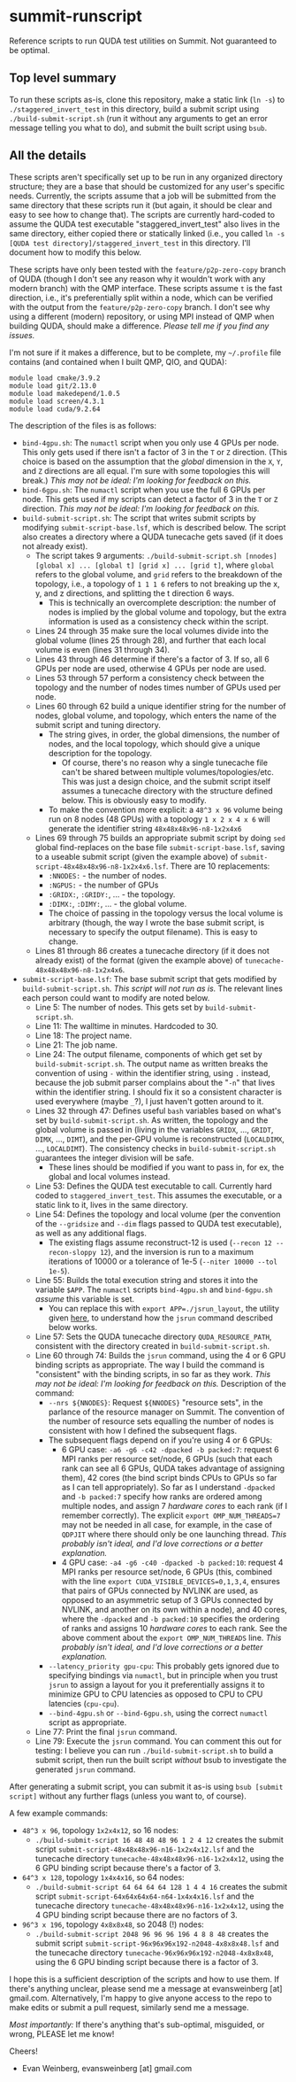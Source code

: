# summit-runscript
Reference scripts to run QUDA test utilities on Summit. Not guaranteed to be optimal.

## Top level summary
To run these scripts as-is, clone this repository, make a static link (`ln -s`) to `./staggered_invert_test` in this directory, build a submit script using `./build-submit-script.sh` (run it without any arguments to get an error message telling you what to do), and submit the built script using `bsub`. 

## All the details

These scripts aren't specifically set up to be run in any organized directory structure; they are a base that should be customized for any user's specific needs. Currently, the scripts assume that a job will be submitted from the same directory that these scripts run it (but again, it should be clear and easy to see how to change that). The scripts are currently hard-coded to assume the QUDA test executable "staggered\_invert\_test" also lives in the same directory, either copied there or statically linked (i.e., you called `ln -s [QUDA test directory]/staggered_invert_test` in this directory. I'll document how to modify this below.

These scripts have only been tested with the `feature/p2p-zero-copy` branch of QUDA (though I don't see any reason why it wouldn't work with any modern branch) with the QMP interface. These scripts assume `t` is the fast direction, i.e., it's preferentially split within a node, which can be verified with the output from the `feature/p2p-zero-copy` branch. I don't see why using a different (modern) repository, or using MPI instead of QMP when building QUDA, should make a difference. _Please tell me if you find any issues._

I'm not sure if it makes a difference, but to be complete, my `~/.profile` file contains (and contained when I built QMP, QIO, and QUDA):

```
module load cmake/3.9.2
module load git/2.13.0
module load makedepend/1.0.5
module load screen/4.3.1
module load cuda/9.2.64
```

The description of the files is as follows:
* `bind-4gpu.sh`: The `numactl` script when you only use 4 GPUs per node. This only gets used if there isn't a factor of 3 in the `T` or `Z` direction. (This choice is based on the assumption that the _global_ dimension in the `X`, `Y`, and `Z` directions are all equal. I'm sure with some topologies this will break.) _This may not be ideal: I'm looking for feedback on this._
* `bind-6gpu.sh`: The `numactl` script when you use the full 6 GPUs per node. This gets used if my scripts can detect a factor of 3 in the `T` or `Z` direction. _This may not be ideal: I'm looking for feedback on this._
* `build-submit-script.sh`: The script that writes submit scripts by modifying `submit-script-base.lsf`, which is described below. The script also creates a directory where a QUDA tunecache gets saved (if it does not already exist).
  * The script takes 9 arguments: `./build-submit-script.sh [nnodes] [global x] ... [global t] [grid x] ... [grid t]`, where `global` refers to the global volume, and `grid` refers to the breakdown of the topology, i.e., a topology of `1 1 1 6` refers to not breaking up the x, y, and z directions, and splitting the t direction 6 ways.
    * This is technically an overcomplete description: the number of nodes is implied by the global volume and topology, but the extra information is used as a consistency check within the script.
  * Lines 24 through 35 make sure the local volumes divide into the global volume (lines 25 through 28), and further that each local volume is even (lines 31 through 34).
  * Lines 43 through 46 determine if there's a factor of 3. If so, all 6 GPUs per node are used, otherwise 4 GPUs per node are used.
  * Lines 53 through 57 perform a consistency check between the topology and the number of nodes times number of GPUs used per node.
  * Lines 60 through 62 build a unique identifier string for the number of nodes, global volume, and topology, which enters the name of the submit script and tuning directory.
    * The string gives, in order, the global dimensions, the number of nodes, and the local topology, which should give a unique description for the topology.
      * Of course, there's no reason why a single tunecache file can't be shared between multiple volumes/topologies/etc. This was just a design choice, and the submit script itself assumes a tunecache directory with the structure defined below. This is obviously easy to modify.
    * To make the convention more explicit: a `48^3 x 96` volume being run on 8 nodes (48 GPUs) with a topology `1 x 2 x 4 x 6` will generate the identifier string `48x48x48x96-n8-1x2x4x6`
  * Lines 69 through 75 builds an appropriate submit script by doing `sed` global find-replaces on the base file `submit-script-base.lsf`, saving to a useable submit script (given the example above) of `submit-script-48x48x48x96-n8-1x2x4x6.lsf`. There are 10 replacements:
    * `:NNODES:` - the number of nodes.
    * `:NGPUS:` - the number of GPUs
    * `:GRIDX:`, `:GRIDY:`, ... - the topology.
    * `:DIMX:`, `:DIMY:`, ... - the global volume.
    * The choice of passing in the topology versus the local volume is arbitrary (though, the way I wrote the base submit script, is necessary to specify the output filename). This is easy to change.
  * Lines 81 through 86 creates a tunecache directory (if it does not already exist) of the format (given the example above) of `tunecache-48x48x48x96-n8-1x2x4x6`.
* `submit-script-base.lsf`: The base submit script that gets modified by `build-submit-script.sh`. _This script will not run as is._ The relevant lines each person could want to modify are noted below.
  * Line 5: The number of nodes. This gets set by `build-submit-script.sh`.
  * Line 11: The walltime in minutes. Hardcoded to 30.
  * Line 18: The project name.
  * Line 21: The job name.
  * Line 24: The output filename, components of which get set by `build-submit-script.sh`. The output name as written breaks the convention of using `-` within the identifier string, using `.` instead, because the job submit parser complains about the "`-n`" that lives within the identifier string. I should fix it so a consistent character is used everywhere (maybe `_`?), I just haven't gotten around to it.
  * Lines 32 through 47: Defines useful `bash` variables based on what's set by `build-submit-script.sh`. As written, the topology and the global volume is passed in (living in the variables `GRIDX`, ..., `GRIDT`, `DIMX`, ..., `DIMT`), and the per-GPU volume is reconstructed (`LOCALDIMX`, ..., `LOCALDIMT`). The consistency checks in `build-submit-script.sh` guarantees the integer division will be safe.
    * These lines should be modified if you want to pass in, for ex, the global and local volumes instead.
  * Line 53: Defines the QUDA test executable to call. Currently hard coded to `staggered_invert_test`. This assumes the executable, or a static link to it, lives in the same directory.
  * Line 54: Defines the topology and local volume (per the convention of the `--gridsize` and `--dim` flags passed to QUDA test executable), as well as any additional flags. 
    * The existing flags assume reconstruct-12 is used (`--recon 12 --recon-sloppy 12`), and the inversion is run to a maximum iterations of 10000 or a tolerance of 1e-5 (`--niter 10000 --tol 1e-5`).
  * Line 55: Builds the total execution string and stores it into the variable `$APP`. The `numactl` scripts `bind-4gpu.sh` and `bind-6gpu.sh` _assume_ this variable is set.
    * You can replace this with `export APP=./jsrun_layout`, the utility given [here](https://code.ornl.gov/t4p/Hello_jsrun), to understand how the `jsrun` command described below works.
  * Line 57: Sets the QUDA tunecache directory `QUDA_RESOURCE_PATH`, consistent with the directory created in `build-submit-script.sh`.
  * Line 60 through 74: Builds the `jsrun` command, using the 4 or 6 GPU binding scripts as appropriate. The way I build the command is "consistent" with the binding scripts, in so far as they work. _This may not be ideal: I'm looking for feedback on this._ Description of the command:
    * `--nrs ${NNODES}`: Request `${NNODES}` "resource sets", in the parlance of the resource manager on Summit. The convention of the number of resource sets equalling the number of nodes is consistent with how I defined the subsequent flags.
    * The subsequent flags depend on if you're using 4 or 6 GPUs:
      * 6 GPU case: `-a6 -g6 -c42 -dpacked -b packed:7`: request 6 MPI ranks per resource set/node, 6 GPUs (such that each rank can see all 6 GPUs, QUDA takes advantage of assigning them), 42 cores (the bind script binds CPUs to GPUs so far as I can tell appropriately). So far as I understand `-dpacked` and `-b packed:7` specify how ranks are ordered among multiple nodes, and assign 7 _hardware cores_ to each rank (if I remember correctly). The explicit `export OMP_NUM_THREADS=7` may not be needed in all case, for example, in the case of `QDPJIT` where there should only be one launching thread. _This probably isn't ideal, and I'd love corrections or a better explanation._
      * 4 GPU case: `-a4 -g6 -c40 -dpacked -b packed:10`: request 4 MPI ranks per resource set/node, 6 GPUs (this, combined with the line `export CUDA_VISIBLE_DEVICES=0,1,3,4`, ensures that pairs of GPUs connected by NVLINK are used, as opposed to an asymmetric setup of 3 GPUs connected by NVLINK, and another on its own within a node), and 40 cores, where the `-dpacked` and `-b packed:10` specifies the ordering of ranks and assigns 10 _hardware cores_ to each rank. See the above comment about the `export OMP_NUM_THREADS` line. _This probably isn't ideal, and I'd love corrections or a better explanation._
    * `--latency_priority gpu-cpu`: This probably gets ignored due to specifying bindings via `numactl`, but in principle when you trust `jsrun` to assign a layout for you it preferentially assigns it to minimize GPU to CPU latencies as opposed to CPU to CPU latencies (`cpu-cpu`). 
    * `--bind-4gpu.sh` or `--bind-6gpu.sh`, using the correct `numactl` script as appropriate.
  * Line 77: Print the final `jsrun` command.
  * Line 79: Execute the `jsrun` command. You can comment this out for testing: I believe you can run `./build-submit-script.sh` to build a submit script, then run the built script _without_ bsub to investigate the generated `jsrun` command.

After generating a submit script, you can submit it as-is using `bsub [submit script]` without any further flags (unless you want to, of course).

A few example commands:
* `48^3 x 96`, topology `1x2x4x12`, so 16 nodes:
  * `./build-submit-script 16 48 48 48 96 1 2 4 12` creates the submit script `submit-script-48x48x48x96-n16-1x2x4x12.lsf` and the tunecache directory `tunecache-48x48x48x96-n16-1x2x4x12`, using the 6 GPU binding script because there's a factor of 3.
* `64^3 x 128`, topology `1x4x4x16`, so 64 nodes:
  * `./build-submit-script 64 64 64 64 128 1 4 4 16` creates the submit script `submit-script-64x64x64x64-n64-1x4x4x16.lsf` and the tunecache directory `tunecache-48x48x48x96-n16-1x2x4x12`, using the 4 GPU binding script because there are no factors of 3.
* `96^3 x 196`, topology `4x8x8x48`, so 2048 (!) nodes:
  * `./build-submit-script 2048 96 96 96 196 4 8 8 48` creates the submit script `submit-script-96x96x96x192-n2048-4x8x8x48.lsf` and the tunecache directory `tunecache-96x96x96x192-n2048-4x8x8x48`, using the 6 GPU binding script because there is a factor of 3.

I hope this is a sufficient description of the scripts and how to use them. If there's anything unclear, please send me a message at evansweinberg \[at\] gmail.com. Alternatively, I'm happy to give anyone access to the repo to make edits or submit a pull request, similarly send me a message. 

_Most importantly:_ If there's anything that's sub-optimal, misguided, or wrong, PLEASE let me know!

Cheers!
 - Evan Weinberg, evansweinberg \[at\] gmail.com
